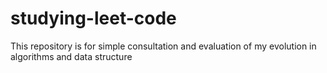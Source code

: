 # studying-leet-code
This repository is for simple consultation and evaluation of my evolution in algorithms and data structure
